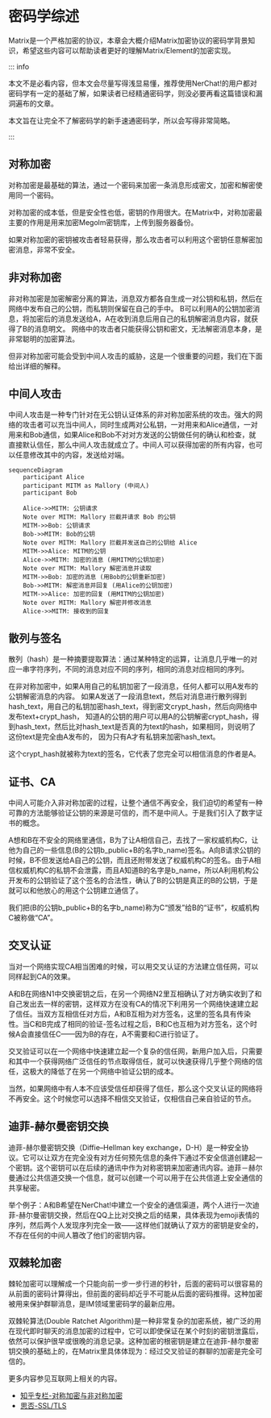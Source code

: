# 密码学综述

Matrix是一个严格加密的协议，本章会大概介绍Matrix加密协议的密码学背景知识，希望这些内容可以帮助读者更好的理解Matrix/Element的加密实现。

::: info

本文不是必看内容，但本文会尽量写得浅显易懂，推荐使用NerChat!的用户都对密码学有一定的基础了解，如果读者已经精通密码学，则没必要再看这篇错误和漏洞遍布的文章。

本文旨在让完全不了解密码学的新手速通密码学，所以会写得非常简略。

:::

## 对称加密

对称加密是最基础的算法，通过一个密码来加密一条消息形成密文，加密和解密使用同一个密码。

对称加密的成本低，但是安全性也低，密钥的作用很大。在Matrix中，对称加密最主要的作用是用来加密Megolm密钥库，上传到服务器备份。

如果对称加密的密钥被攻击者轻易获得，那么攻击者可以利用这个密钥任意解密加密消息，非常不安全。

## 非对称加密

非对称加密是加密解密分离的算法，消息双方都各自生成一对公钥和私钥，然后在网络中发布自己的公钥，而私钥则保留在自己的手中。
B可以利用A的公钥加密消息，将加密后的消息发送给A，A在收到消息后用自己的私钥解密消息内容，就获得了B的消息明文。
网络中的攻击者只能获得公钥和密文，无法解密消息本身，是非常聪明的加密算法。

但非对称加密可能会受到中间人攻击的威胁，这是一个很重要的问题，我们在下面给出详细的解释。

## 中间人攻击

中间人攻击是一种专门针对在无公钥认证体系的非对称加密系统的攻击。强大的网络的攻击者可以充当中间人，同时生成两对公私钥，一对用来和Alice通信，一对用来和Bob通信，如果Alice和Bob不对对方发送的公钥做任何的确认和检查，就直接默认信任，那么中间人攻击就成立了。中间人可以获得加密的所有内容，也可以任意修改其中的内容，发送给对端。

```mermaid
sequenceDiagram
    participant Alice
    participant MITM as Mallory (中间人)
    participant Bob

    Alice->>MITM: 公钥请求
    Note over MITM: Mallory 拦截并请求 Bob 的公钥
    MITM->>Bob: 公钥请求
    Bob->>MITM: Bob的公钥
    Note over MITM: Mallory 拦截并发送自己的公钥给 Alice
    MITM->>Alice: MITM的公钥
    Alice->>MITM: 加密的消息 (用MITM的公钥加密)
    Note over MITM: Mallory 解密消息并读取
    MITM->>Bob: 加密的消息 (用Bob的公钥重新加密)
    Bob->>MITM: 解密消息并回复 (用Alice的公钥加密)
    MITM->>Alice: 加密的回复 (用MITM的公钥加密)
    Note over MITM: Mallory 解密并修改消息
    Alice->>MITM: 接收到的回复

```

## 散列与签名

散列（hash）是一种摘要提取算法：通过某种特定的运算，让消息几乎唯一的对应一串字符序列，不同的消息对应不同的序列，相同的消息对应相同的序列。

在非对称加密中，如果A用自己的私钥加密了一段消息，任何人都可以用A发布的公钥解密消息的内容。
如果A发送了一段消息text，然后对消息进行散列得到hash_text，用自己的私钥加密hash_text，得到密文crypt_hash，然后向网络中发布text+crypt_hash，
知道A的公钥的用户可以用A的公钥解密crypt_hash，得到hash_text，然后比对hash_text是否真的为text的hash，如果相同，则说明了这份text是完全由A发布的，
因为只有A才有私钥来加密hash_text。

这个crypt_hash就被称为text的签名，它代表了您完全可以相信消息的作者是A。

## 证书、CA

中间人可能介入非对称加密的过程，让整个通信不再安全，我们迫切的希望有一种可靠的方法能够验证公钥的来源是可信的，而不是中间人。于是我们引入了数字证书的概念。

A想和B在不安全的网络里通信，B为了让A相信自己，去找了一家权威机构C，让他为自己的一些信息(B的公钥b_public+B的名字b_name)签名。A向B请求公钥的时候，B不但发送给A自己的公钥，而且还附带发送了权威机构C的签名。由于A相信权威机构C的私钥不会泄露，而且A知道B的名字是b_name，所以A利用机构公开发布的公钥验证了这个签名的合法性，确认了B的公钥是真正的B的公钥，于是就可以和他放心的用这个公钥建立通信了。

我们把(B的公钥b_public+B的名字b_name)称为C“颁发”给B的“证书”，权威机构C被称做“CA”。

## 交叉认证

当对一个网络实现CA相当困难的时候，可以用交叉认证的方法建立信任网，可以同样起到CA的效果。

A和B在网络N1中交换密钥之后，在另一个网络N2里互相确认了对方确实收到了和自己发出去一样的密钥，这样双方在没有CA的情况下利用另一个网络快速建立起了信任。当双方互相信任对方后，A和B互相为对方签名，这里的签名具有传染性。当C和B完成了相同的验证-签名过程之后，B和C也互相为对方签名，这个时候A会直接信任C——因为B的存在，A不需要和C进行验证了。

交叉验证可以在一个网络中快速建立起一个复杂的信任网，新用户加入后，只需要和其中一个获得网络广泛信任的节点取得信任，就可以快速获得几乎整个网络的信任，这极大的降低了在另一个网络中验证公钥的成本。

当然，如果网络中有人本不应该受信任却获得了信任，那么这个交叉认证的网络将不再安全。这个时候您可以选择不相信交叉验证，仅相信自己亲自验证的节点。

## 迪菲-赫尔曼密钥交换

迪菲-赫尔曼密钥交换（Diffie–Hellman key exchange，D-H）是一种安全协议。它可以让双方在完全没有对方任何预先信息的条件下通过不安全信道创建起一个密钥。这个密钥可以在后续的通讯中作为对称密钥来加密通讯内容。迪菲－赫尔曼通过公共信道交换一个信息，就可以创建一个可以用于在公共信道上安全通信的共享秘密。

举个例子：A和B希望在NerChat!中建立一个安全的通信渠道，两个人进行一次迪菲-赫尔曼密钥交换，然后在QQ上比对交换之后的结果，具体表现为emoji表情的序列，然后两个人发现序列完全一致——这样他们就确认了双方的密钥是安全的，不存在任何的中间人篡改了他们的密钥内容。

## 双棘轮加密

棘轮加密可以理解成一个只能向前一步一步行进的秒针，后面的密码可以很容易的从前面的密码计算得出，但前面的密码却近乎不可能从后面的密码推得。这种加密被用来保护群聊消息，是IM领域里密码学的最新应用。

双棘轮算法(Double Ratchet Algorithm)是一种非常复杂的加密系统，被广泛的用在现代即时聊天的消息加密的过程中，它可以即使保证在某个时刻的密钥泄露后，依然可以保护很早或很晚的消息记录。这种加密的根密钥是建立在迪菲-赫尔曼密钥交换的基础上的，在Matrix里具体体现为：经过交叉验证的群聊的加密是完全可信的。

更多内容参见互联网上相关的内容。

- [知乎专栏-对称加密与非对称加密](https://zhuanlan.zhihu.com/p/436455172)
- [思否-SSL/TLS](https://segmentfault.com/a/1190000002554673)
